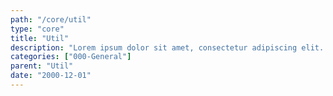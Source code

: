 ```yaml
---
path: "/core/util"
type: "core"
title: "Util"
description: "Lorem ipsum dolor sit amet, consectetur adipiscing elit. Nunc tempus laoreet leo sit amet iaculis."
categories: ["000-General"]
parent: "Util"
date: "2000-12-01"
---
```

